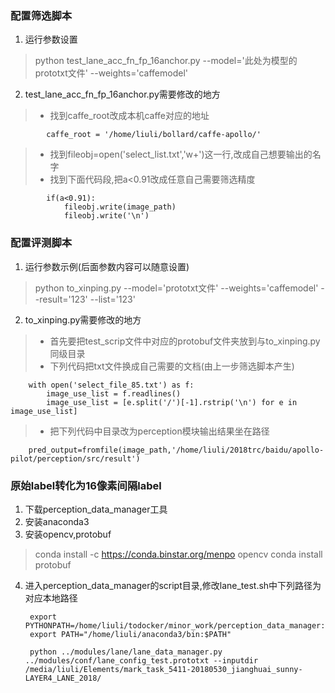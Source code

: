 ### 配置筛选脚本
1. 运行参数设置
> python test_lane_acc_fn_fp_16anchor.py --model='此处为模型的prototxt文件' --weights='caffemodel'
2. test_lane_acc_fn_fp_16anchor.py需要修改的地方
> - 找到caffe_root改成本机caffe对应的地址

            caffe_root = '/home/liuli/bollard/caffe-apollo/'
>- 找到fileobj=open('select_list.txt','w+')这一行,改成自己想要输出的名字
>- 找到下面代码段,把a<0.91改成任意自己需要筛选精度

            if(a<0.91):
                fileobj.write(image_path)
                fileobj.write('\n')

### 配置评测脚本
1. 运行参数示例(后面参数内容可以随意设置)
> python to_xinping.py --model='prototxt文件' --weights='caffemodel' --result='123' --list='123'
2. to_xinping.py需要修改的地方
> - 首先要把test_scrip文件中对应的protobuf文件夹放到与to_xinping.py同级目录
>- 下列代码把txt文件换成自己需要的文档(由上一步筛选脚本产生)

        with open('select_file_85.txt') as f:
            image_use_list = f.readlines()
            image_use_list = [e.split('/')[-1].rstrip('\n') for e in image_use_list]
>- 把下列代码中目录改为perception模块输出结果坐在路径

        pred_output=fromfile(image_path,'/home/liuli/2018trc/baidu/apollo-pilot/perception/src/result')

### 原始label转化为16像素间隔label
1. 下载perception_data_manager工具
2. 安装anaconda3
3. 安装opencv,protobuf
> conda install -c https://conda.binstar.org/menpo opencv
> conda install protobuf
4. 进入perception_data_manager的script目录,修改lane_test.sh中下列路径为对应本地路径

        export PYTHONPATH=/home/liuli/todocker/minor_work/perception_data_manager:$PYTHONPATH
        export PATH="/home/liuli/anaconda3/bin:$PATH"

        python ../modules/lane/lane_data_manager.py ../modules/conf/lane_config_test.prototxt --inputdir /media/liuli/Elements/mark_task_5411-20180530_jianghuai_sunny-LAYER4_LANE_2018/
